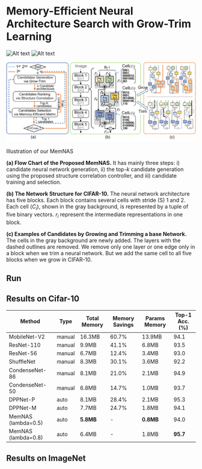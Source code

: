 # Memory-Efficient Neural Architecture Search with Grow-Trim Learning

![Alt text](https://img.shields.io/github/v/release/MemNAS/MemNAS)
![Alt text](https://img.shields.io/badge/pytorch-v1.0.0-blue)

![avatar](imgs/intro.png)

Illustration of our MemNAS

**(a) Flow Chart of the Proposed MemNAS.** It has mainly three steps: i) candidate neural network generation, ii) the top-$k$ candidate generation using the proposed structure correlation controller, and iii) candidate training and selection.

**(b) The Network Structure for CIFAR-10.** The neural network architecture has five blocks. Each block contains several cells with stride (S) 1 and 2. Each cell ($C_{i}$), shown in the gray background, is represented by a tuple of five binary vectors. $r_{i}$ represent the intermediate representations in one block.

**(c) Examples of Candidates by Growing and Trimming a base Network.** The cells in the gray background are newly added. The layers with the dashed outlines are removed. We remove only one layer or one edge only in a block when we trim a neural network. But we add the same cell to all five blocks when we grow in CIFAR-10.
## Run

## Results on Cifar-10
| Method | Type | Total Memory           | Memory Savings| Params Memory           | Top-1 Acc. (\%)             |
|-----------------------------------------------|--------|---------------------|-----------|---------------------|--------------------|
| MobileNet-V2 | manual | 16\.3MB            | 60\.7\% | 13\.9MB            | 94\.1              |
| ResNet\-110             | manual | 9\.9MB             | 41\.1\% | 6\.8MB             | 93\.5              |
| ResNet\-56              | manual | 6\.7MB             | 12\.4\% | 3\.4MB             | 93\.0              |
| ShuffleNet     | manual | 8\.3MB             | 30\.1\% | 3\.6MB             | 92\.2              |
| CondenseNet\-86 | manual | 8\.1MB             | 21\.0\% | 2\.1MB             | 94\.9              |
| CondenseNet\-50| manual | 6\.8MB             | 14\.7\% | 1\.0MB             | 93\.7              |
| DPPNet\-P      | auto   | 8\.1MB             | 28\.4\% | 2\.1MB             | 95\.3              |
| DPPNet\-M   | auto   | 7\.7MB             | 24\.7\% | 1\.8MB             | 94\.1              |
| MemNAS (lambda=0\.5)      | auto   | **5\.8MB** | \-     | **0\.8MB** | 94\.0              |
| MemNAS (lambda=0\.8)       | auto   | 6\.4MB             | \-      | 1\.8MB             | **95\.7** |

## Results on ImageNet
